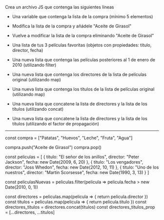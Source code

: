 
Crea un archivo JS que contenga las siguientes líneas

- Una variable que contenga la lista de la compra (mínimo 5 elementos)

- Modifica la lista de la compra y añádele "Aceite de Girasol"

- Vuelve a modificar la lista de la compra eliminando "Aceite de Girasol"

- Una lista de tus 3 películas favoritas (objetos con propiedades: titulo, 
director, fecha)

- Una nueva lista que contenga las películas posteriores al 1 de enero de 
2010 (utilizando filter)

- Una nueva lista que contenga los directores de la lista de películas 
original (utilizando map)

- Una nueva lista que contenga los títulos de la lista de películas 
original (utilizando map)

- Una nueva lista que concatene la lista de directores y la lista de los 
títulos (utilizando concat)

- Una nueva lista que concatene la lista de directores y la lista de los 
títulos (utilizando el factor de propagación)
-------------------------------------------------------------------------

const compra = ["Patatas", "Huevos", "Leche", "Fruta", "Agua"]

compra.push("Aceite de Girasol")
compra.pop()

const peliculas = [
    {
        titulo: "El señor de los anillos",
        director: "Peter Jackson",
        fecha: new Date(2009, 6, 20)
    },
    {
        titulo: "Los vengadores",
        director: "Joss Whedon",
        fecha: new Date(2012, 10, 11)
    },
    {
        titulo: "Uno de los nuestros",
        director: "Martin Scorsesse",
        fecha: new Date(1990, 3, 13)
    }
]

const peliculasNuevas = peliculas.filter(pelicula => pelicula.fecha > new Date(2010, 0, 1))

const directores = peliculas.map(pelicula => {
    return pelicula.director
})
const titulos = peliculas.map(pelicula => {
    return pelicula.titulo
})
const directores_titulos = directores.concat(titulos)
const directores_titulos_prop = [...directores, ...titulos]